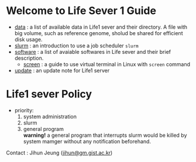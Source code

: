 # Welcome to Life Sever 1 Guide
- [data](https://github.com/jihunni/Linux/blob/master/GIST_Life1_sever/data.md) : a list of available data in Life1 sever and their directory. A file with big volume, such as reference genome, sholud be shared for efficient disk usage.
- [slurm](https://github.com/jihunni/Linux/blob/master/GIST_Life1_sever/slurm.md) : an introduction to use a job scheduler `slurm`
- [software](https://github.com/jihunni/Linux/blob/master/GIST_Life1_sever/software.md) : a list of avaiable softwares in Life sever and their brief description.
	- [screen](https://github.com/jihunni/Linux/blob/master/GIST_Life1_sever/screen.md) : a guide to use virtual terminal in Linux with `screen` command
- [update](https://github.com/jihunni/Linux/blob/master/GIST_Life1_sever/update.md)  : an update note for Life1 server
# Life1 sever Policy
  - priority:
    1. system administration
    2. slurm
    3. general program  
       **warning!** a general program that interrupts slurm would be killed by system mamger without any notification beforehand.

Contact : Jihun Jeung (jihun@gm.gist.ac.kr)
